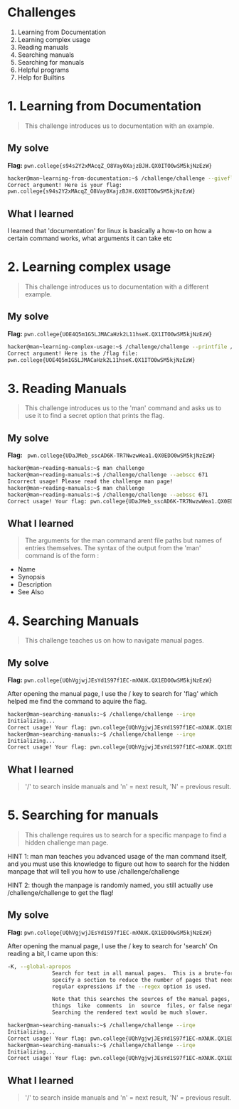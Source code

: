 # Challenges
1. Learning from Documentation
2. Learning complex usage
3. Reading manuals
4. Searching manuals
5. Searching for manuals
6. Helpful programs
7. Help for Builtins



# 1. Learning from Documentation
> This challenge introduces us to documentation with an example.

## My solve
**Flag:** `pwn.college{s94s2Y2xMAcqZ_O8Vay0XajzBJH.QX0ITO0wSM5kjNzEzW}`

```bash
hacker@man~learning-from-documentation:~$ /challenge/challenge --giveflag
Correct argument! Here is your flag:
pwn.college{s94s2Y2xMAcqZ_O8Vay0XajzBJH.QX0ITO0wSM5kjNzEzW}
```

## What I learned
I learned that 'documentation' for linux is basically a how-to on how a certain command works, what arguments it can take etc

# 2. Learning complex usage
> This challenge introduces us to documentation with a different example.

## My solve
**Flag:** `pwn.college{UOE4Q5m1G5LJMACaHzk2L11hseK.QX1ITO0wSM5kjNzEzW}`

```bash
hacker@man~learning-complex-usage:~$ /challenge/challenge --printfile /flag
Correct argument! Here is the /flag file:
pwn.college{UOE4Q5m1G5LJMACaHzk2L11hseK.QX1ITO0wSM5kjNzEzW}
```
# 3. Reading Manuals 
> This challenge introduces us to the 'man' command and asks us to use it to find a secret option that prints the flag.

## My solve
**Flag:** ` pwn.college{UDaJMeb_sscAD6K-TR7NwzwWea1.QX0EDO0wSM5kjNzEzW}`

```bash
hacker@man~reading-manuals:~$ man challenge
hacker@man~reading-manuals:~$ /challenge/challenge --aebscc 671
Incorrect usage! Please read the challenge man page!
hacker@man~reading-manuals:~$ man challenge
hacker@man~reading-manuals:~$ /challenge/challenge --aebssc 671
Correct usage! Your flag: pwn.college{UDaJMeb_sscAD6K-TR7NwzwWea1.QX0EDO0wSM5kjNzEzW}
```

## What I learned
> The arguments for the man command arent file paths but names of entries themselves.
The syntax of the output from the 'man' command is of the form : 
* Name
* Synopsis
* Description
* See Also

# 4. Searching Manuals 
> This challenge teaches us on how to navigate manual pages. 

## My solve
**Flag:** `pwn.college{UQhVgjwjJEsYd1S97f1EC-mXNUK.QX1EDO0wSM5kjNzEzW}`

After opening the manual page, I use the / key to search for 'flag' which helped me find the command to aquire the flag.
```bash
hacker@man~searching-manuals:~$ /challenge/challenge --irqe
Initializing...
Correct usage! Your flag: pwn.college{UQhVgjwjJEsYd1S97f1EC-mXNUK.QX1EDO0wSM5kjNzEzW}
hacker@man~searching-manuals:~$ /challenge/challenge --irqe
Initializing...
Correct usage! Your flag: pwn.college{UQhVgjwjJEsYd1S97f1EC-mXNUK.QX1EDO0wSM5kjNzEzW}
```

## What I learned
> '/' to search inside manuals and 'n' = next result, 'N' = previous result.


# 5. Searching for manuals
> This challenge requires us to search for a specific manpage to find a hidden challenge man page.

HINT 1: man man teaches you advanced usage of the man command itself, and you must use this knowledge to figure out how to search for the hidden manpage that will tell you how to use /challenge/challenge

HINT 2: though the manpage is randomly named, you still actually use /challenge/challenge to get the flag!



## My solve
**Flag:** `pwn.college{UQhVgjwjJEsYd1S97f1EC-mXNUK.QX1EDO0wSM5kjNzEzW}`

After opening the manual page, I use the / key to search for 'search'
On reading a bit, I came upon this:     

``` bash
-K, --global-apropos
              Search for text in all manual pages.  This is a brute-force search, and is likely to take some time; if  you  can,  you  should
              specify a section to reduce the number of pages that need to be searched.  Search terms may be simple strings (the default), or
              regular expressions if the --regex option is used.

              Note that this searches the sources of the manual pages, not the rendered text, and so  may  include  false  positives  due  to
              things  like  comments  in  source  files, or false negatives due to things like hyphens being written as "\-" in source files.
              Searching the rendered text would be much slower.
```

```bash
hacker@man~searching-manuals:~$ /challenge/challenge --irqe
Initializing...
Correct usage! Your flag: pwn.college{UQhVgjwjJEsYd1S97f1EC-mXNUK.QX1EDO0wSM5kjNzEzW}
hacker@man~searching-manuals:~$ /challenge/challenge --irqe
Initializing...
Correct usage! Your flag: pwn.college{UQhVgjwjJEsYd1S97f1EC-mXNUK.QX1EDO0wSM5kjNzEzW}
```

## What I learned
> '/' to search inside manuals and 'n' = next result, 'N' = previous result.


